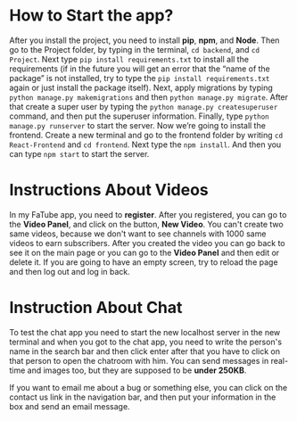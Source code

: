 # How to Start the app?

After you install the project, you need to install **pip**, **npm**, and **Node**. Then go to the Project folder, by typing in the terminal, ```cd backend```, and ```cd Project```. Next type ```pip install requirements.txt``` to install all the requirements (if in the future you will get an error that the “name of the package” is not installed, try to type the ```pip install requirements.txt``` again or just install the package itself). Next, apply migrations by typing ```python manage.py makemigrations``` and then ```python manage.py migrate```. After that create a super user by typing the ```python manage.py createsuperuser``` command, and then put the superuser information. Finally, type ```python manage.py runserver``` to start the server. Now we’re going to install the frontend. Create a new terminal and go to the frontend folder by writing ```cd React-Frontend``` and ```cd frontend```. Next type the ```npm install```. And then you can type ```npm start``` to start the server.

# Instructions About Videos

In my FaTube app, you need to **register**. After you registered, you can go to the **Video Panel**, and click on the button, **New Video**. You can't create two same videos, because we don't want to see channels with 1000 same videos to earn subscribers. After you created the video you can go back to see it on the main page or you can go to the **Video Panel** and then edit or delete it. If you are going to have an empty screen, try to reload the page and then log out and log in back.

# Instruction About Chat

To test the chat app you need to start the new localhost server in the new terminal and when you got to the chat app, you need to write the person's name in the search bar and then click enter after that you have to click on that person to open the chatroom with him. You can send messages in real-time and images too, but they are supposed to be **under 250KB**.

If you want to email me about a bug or something else, you can click on the contact us link in the navigation bar, and then put your information in the box and send an email message.


